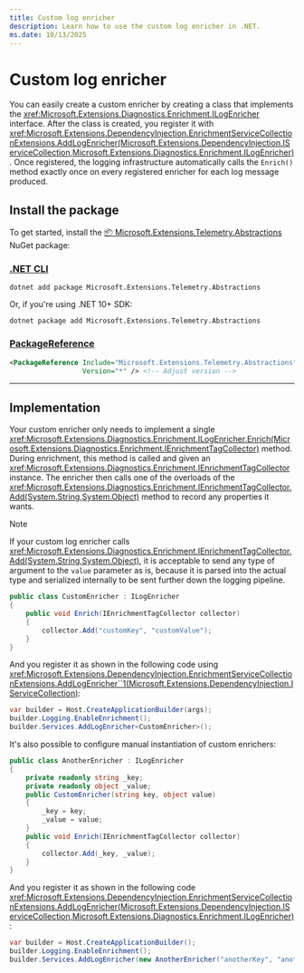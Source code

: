 ```yaml
---
title: Custom log enricher
description: Learn how to use the custom log enricher in .NET.
ms.date: 10/13/2025
---
```


# Custom log enricher

You can easily create a custom enricher by creating a class that implements the <xref:Microsoft.Extensions.Diagnostics.Enrichment.ILogEnricher> interface.
After the class is created, you register it with <xref:Microsoft.Extensions.DependencyInjection.EnrichmentServiceCollectionExtensions.AddLogEnricher(Microsoft.Extensions.DependencyInjection.IServiceCollection,Microsoft.Extensions.Diagnostics.Enrichment.ILogEnricher)>.
Once registered, the logging infrastructure automatically calls the `Enrich()` method exactly once on every registered enricher for each log message produced.

## Install the package

To get started, install the [📦 Microsoft.Extensions.Telemetry.Abstractions](https://www.nuget.org/packages/Microsoft.Extensions.Telemetry.Abstractions) NuGet package:

### [.NET CLI](#tab/dotnet-cli)

```dotnetcli
dotnet add package Microsoft.Extensions.Telemetry.Abstractions
```

Or, if you're using .NET 10+ SDK:

```dotnetcli
dotnet package add Microsoft.Extensions.Telemetry.Abstractions 
```

### [PackageReference](#tab/package-reference)

```xml
<PackageReference Include="Microsoft.Extensions.Telemetry.Abstractions"
                  Version="*" /> <!-- Adjust version -->
```

---

## Implementation

Your custom enricher only needs to implement a single <xref:Microsoft.Extensions.Diagnostics.Enrichment.ILogEnricher.Enrich(Microsoft.Extensions.Diagnostics.Enrichment.IEnrichmentTagCollector)> method.
During enrichment, this method is called and given an <xref:Microsoft.Extensions.Diagnostics.Enrichment.IEnrichmentTagCollector> instance. The enricher then calls one of the overloads of
the <xref:Microsoft.Extensions.Diagnostics.Enrichment.IEnrichmentTagCollector.Add(System.String,System.Object)> method to record any properties it wants.

> [!NOTE]
> If your custom log enricher calls <xref:Microsoft.Extensions.Diagnostics.Enrichment.IEnrichmentTagCollector.Add(System.String,System.Object)>,
> it is acceptable to send any type of argument to the `value` parameter as is, because it is parsed into the actual type and serialized internally
> to be sent further down the logging pipeline.

```csharp
public class CustomEnricher : ILogEnricher
{
    public void Enrich(IEnrichmentTagCollector collector)
    {
        collector.Add("customKey", "customValue");
    }
}

```

And you register it as shown in the following code using <xref:Microsoft.Extensions.DependencyInjection.EnrichmentServiceCollectionExtensions.AddLogEnricher``1(Microsoft.Extensions.DependencyInjection.IServiceCollection)>:

```csharp
var builder = Host.CreateApplicationBuilder(args);
builder.Logging.EnableEnrichment();
builder.Services.AddLogEnricher<CustomEnricher>();
```

It's also possible to configure manual instantiation of custom enrichers:

```csharp
public class AnotherEnricher : ILogEnricher
{
    private readonly string _key;
    private readonly object _value;
    public CustomEnricher(string key, object value)
    {
        _key = key;
        _value = value;
    }
    public void Enrich(IEnrichmentTagCollector collector)
    {
        collector.Add(_key, _value);
    }
}
```

And you register it as shown in the following code <xref:Microsoft.Extensions.DependencyInjection.EnrichmentServiceCollectionExtensions.AddLogEnricher(Microsoft.Extensions.DependencyInjection.IServiceCollection,Microsoft.Extensions.Diagnostics.Enrichment.ILogEnricher)>:

```csharp
var builder = Host.CreateApplicationBuilder();
builder.Logging.EnableEnrichment();
builder.Services.AddLogEnricher(new AnotherEnricher("anotherKey", "anotherValue"));
```

